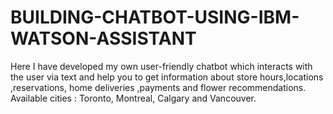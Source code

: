 # BUILDING-CHATBOT-USING-IBM-WATSON-ASSISTANT
Here I have developed my own user-friendly chatbot which interacts with the user via text and help you to get information about store hours,locations ,reservations, home deliveries ,payments and flower recommendations. 
Available cities : Toronto, Montreal, Calgary and Vancouver.
